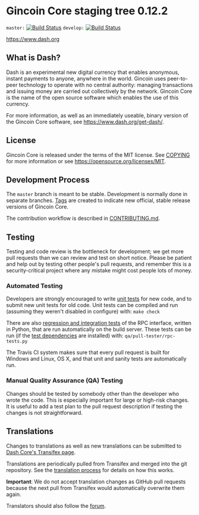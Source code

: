 Gincoin Core staging tree 0.12.2
===============================

`master:` [![Build Status](https://travis-ci.org/dashpay/dash.svg?branch=master)](https://travis-ci.org/dashpay/dash) `develop:` [![Build Status](https://travis-ci.org/dashpay/dash.svg?branch=develop)](https://travis-ci.org/dashpay/dash/branches)

https://www.dash.org


What is Dash?
----------------

Dash is an experimental new digital currency that enables anonymous, instant
payments to anyone, anywhere in the world. Gincoin uses peer-to-peer technology
to operate with no central authority: managing transactions and issuing money
are carried out collectively by the network. Gincoin Core is the name of the open
source software which enables the use of this currency.

For more information, as well as an immediately useable, binary version of
the Gincoin Core software, see https://www.dash.org/get-dash/.


License
-------

Gincoin Core is released under the terms of the MIT license. See [COPYING](COPYING) for more
information or see https://opensource.org/licenses/MIT.

Development Process
-------------------

The `master` branch is meant to be stable. Development is normally done in separate branches.
[Tags](https://github.com/dashpay/dash/tags) are created to indicate new official,
stable release versions of Gincoin Core.

The contribution workflow is described in [CONTRIBUTING.md](CONTRIBUTING.md).

Testing
-------

Testing and code review is the bottleneck for development; we get more pull
requests than we can review and test on short notice. Please be patient and help out by testing
other people's pull requests, and remember this is a security-critical project where any mistake might cost people
lots of money.

### Automated Testing

Developers are strongly encouraged to write [unit tests](/doc/unit-tests.md) for new code, and to
submit new unit tests for old code. Unit tests can be compiled and run
(assuming they weren't disabled in configure) with: `make check`

There are also [regression and integration tests](/qa) of the RPC interface, written
in Python, that are run automatically on the build server.
These tests can be run (if the [test dependencies](/qa) are installed) with: `qa/pull-tester/rpc-tests.py`

The Travis CI system makes sure that every pull request is built for Windows
and Linux, OS X, and that unit and sanity tests are automatically run.

### Manual Quality Assurance (QA) Testing

Changes should be tested by somebody other than the developer who wrote the
code. This is especially important for large or high-risk changes. It is useful
to add a test plan to the pull request description if testing the changes is
not straightforward.

Translations
------------

Changes to translations as well as new translations can be submitted to
[Dash Core's Transifex page](https://www.transifex.com/projects/p/dash/).

Translations are periodically pulled from Transifex and merged into the git repository. See the
[translation process](doc/translation_process.md) for details on how this works.

**Important**: We do not accept translation changes as GitHub pull requests because the next
pull from Transifex would automatically overwrite them again.

Translators should also follow the [forum](https://www.dash.org/forum/topic/dash-worldwide-collaboration.88/).
